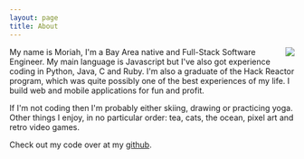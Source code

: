 ```yaml
---
layout: page
title: About
---
```


<img class="profile" style="float: right" src="{{ page.baseurl }}/assets/profilepic.jpg">

My name is Moriah, I'm a Bay Area native and Full-Stack Software Engineer. My main language is Javascript but I've also got experience coding in Python, Java, C and Ruby. I'm also a graduate of the Hack Reactor program, which was quite possibly one of the best experiences of my life. I build web and mobile applications for fun and profit. 

If I'm not coding then I'm probably either skiing, drawing or practicing yoga. Other things I enjoy, in no particular order: tea, cats, the ocean, pixel art and retro video games.

Check out my code over at my [github](http://github.com/riahk).
